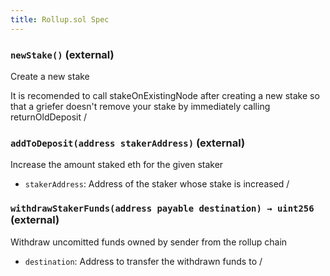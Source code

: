 ```yaml
---
title: Rollup.sol Spec
---
```


### `newStake()` (external)

Create a new stake

It is recomended to call stakeOnExistingNode after creating a new stake
so that a griefer doesn't remove your stake by immediately calling returnOldDeposit
/

### `addToDeposit(address stakerAddress)` (external)

Increase the amount staked eth for the given staker

- `stakerAddress`: Address of the staker whose stake is increased
  /

### `withdrawStakerFunds(address payable destination) → uint256` (external)

Withdraw uncomitted funds owned by sender from the rollup chain

- `destination`: Address to transfer the withdrawn funds to
  /
